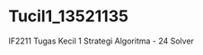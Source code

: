 # Tucil1_13521135
IF2211 Tugas Kecil 1 Strategi Algoritma - 24 Solver
<!-- Deskripsi singkat program -->
<!-- Requirement program dan instalasi tertentu bila ada -->
<!-- Cara menggunakan program -->
<!-- Author/Identitas pembuat -->